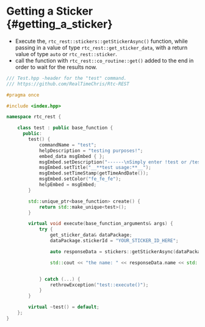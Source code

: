 Getting a Sticker {#getting_a_sticker}
============
- Execute the, `rtc_rest::stickers::getStickerAsync()` function, while passing in a value of type `rtc_rest::get_sticker_data`, with a return value of type `auto` or `rtc_rest::sticker`.
- call the function with `rtc_rest::co_routine::get()` added to the end in order to wait for the results now.

```cpp
/// Test.hpp -header for the "test" command.
/// https://github.com/RealTimeChris/Rtc-REST

#pragma once

#include <index.hpp>

namespace rtc_rest {

	class test : public base_function {
	  public:
		test() {
			commandName = "test";
			helpDescription = "testing purposes!";
			embed_data msgEmbed { };
			msgEmbed.setDescription("------\nSimply enter !test or /test!\n------");
			msgEmbed.setTitle("__**test usage:**__");
			msgEmbed.setTimeStamp(getTimeAndDate());
			msgEmbed.setColor("fe_fe_fe");
			helpEmbed = msgEmbed;
		}

		std::unique_ptr<base_function> create() {
			return std::make_unique<test>();
		}

		virtual void execute(base_function_arguments& args) {
			try {
				get_sticker_data& dataPackage;
				dataPackage.stickerId = "YOUR_STICKER_ID_HERE";

				auto responseData = stickers::getStickerAsync(dataPackage).get();

				std::cout << "the name: " << responseData.name << std::endl;


			} catch (...) {
				rethrowException("test::execute()");
			}
		}

		virtual ~test() = default;
	};
}
```
